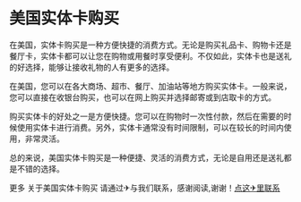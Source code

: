 # 美国实体卡购买

在美国，实体卡购买是一种方便快捷的消费方式。无论是购买礼品卡、购物卡还是餐厅卡，实体卡都可以让您在购物或用餐时享受便利。不仅如此，实体卡也是送礼的好选择，能够让接收礼物的人有更多的选择。

在美国，您可以在各大商场、超市、餐厅、加油站等地方购买实体卡。一般来说，您可以直接在收银台购买，也可以在网上购买并选择邮寄或到店取卡的方式。

购买实体卡的好处之一是方便快捷。您可以在购物时一次性付款，然后在需要的时候使用实体卡进行消费。另外，实体卡通常没有时间限制，可以在较长的时间内使用，非常灵活。

总的来说，美国实体卡购买是一种便捷、灵活的消费方式，无论是自用还是送礼都是不错的选择。

更多 关于美国实体卡购买 请通过✈与我们联系，感谢阅读,谢谢！[点这✈里联系](https://d.k02.cc)